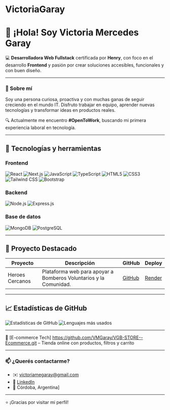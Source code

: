 # VictoriaGaray
# 👋 ¡Hola! Soy Victoria Mercedes Garay

💻 **Desarrolladora Web Fullstack** certificada por **Henry**, con foco en el desarrollo **Frontend** y pasión por crear soluciones accesibles, funcionales y con buen diseño.

---

### 🧠 Sobre mí

Soy una persona curiosa, proactiva y con muchas ganas de seguir creciendo en el mundo IT. Disfruto trabajar en equipo, aprender nuevas tecnologías y transformar ideas en productos reales.

🔍 Actualmente me encuentro **#OpenToWork**, buscando mi primera experiencia laboral en tecnología.

---

## 🚀 Tecnologías y herramientas

### Frontend
![React](https://img.shields.io/badge/React-20232A?style=for-the-badge&logo=react&logoColor=61DAFB)
![Next.js](https://img.shields.io/badge/Next.js-000000?style=for-the-badge&logo=nextdotjs&logoColor=white)
![JavaScript](https://img.shields.io/badge/JavaScript-F7DF1E?style=for-the-badge&logo=javascript&logoColor=black)
![TypeScript](https://img.shields.io/badge/TypeScript-007ACC?style=for-the-badge&logo=typescript&logoColor=white)
![HTML5](https://img.shields.io/badge/HTML5-E34F26?style=for-the-badge&logo=html5&logoColor=white)
![CSS3](https://img.shields.io/badge/CSS3-1572B6?style=for-the-badge&logo=css3&logoColor=white)
![Tailwind CSS](https://img.shields.io/badge/Tailwind_CSS-06B6D4?style=for-the-badge&logo=tailwind-css&logoColor=white)
![Bootstrap](https://img.shields.io/badge/Bootstrap-7952B3?style=for-the-badge&logo=bootstrap&logoColor=white)


### Backend
![Node.js](https://img.shields.io/badge/Node.js-339933?style=for-the-badge&logo=nodedotjs&logoColor=white)
![Express.js](https://img.shields.io/badge/Express.js-000000?style=for-the-badge&logo=express&logoColor=white)

### Base de datos
![MongoDB](https://img.shields.io/badge/MongoDB-4EA94B?style=for-the-badge&logo=mongodb&logoColor=white)
![PostgreSQL](https://img.shields.io/badge/PostgreSQL-336791?style=for-the-badge&logo=postgresql&logoColor=white)

---

## 💼 Proyecto Destacado

| Proyecto        | Descripción                              | GitHub                                   | Deploy                                  |
|-----------------|----------------------------------------|-----------------------------------------|----------------------------------------|
| Heroes Cercanos | Plataforma web para apoyar a Bomberos Voluntarios y la Comunidad. | [GitHub](https://github.com/HeroesCercanos) | [Render](https://heroes-cercanos-front.onrender.com/) |


---

## 📈 Estadísticas de GitHub
![Estadísticas de GitHub](https://github-readme-stats.vercel.app/api?username=Tano9703&show_icons=true&theme=tokyonight)
![Lenguajes más usados](https://github-readme-stats.vercel.app/api/top-langs/?username=Tano9703&layout=compact&theme=tokyonight)

---
🔗 [E-commerce Tech] https://github.com/VMGaray/VGB-STORE--Ecommerce.git – Tienda online con productos, filtros y carrito  


---

### 📫 ¿Querés contactarme?

- ✉️ victoriamegaray@gmail.com  
- 💼 [LinkedIn](https://github.com/VMGaray)  
- 📍 Córdoba, Argentina]

---

⭐ ¡Gracias por visitar mi perfil!

